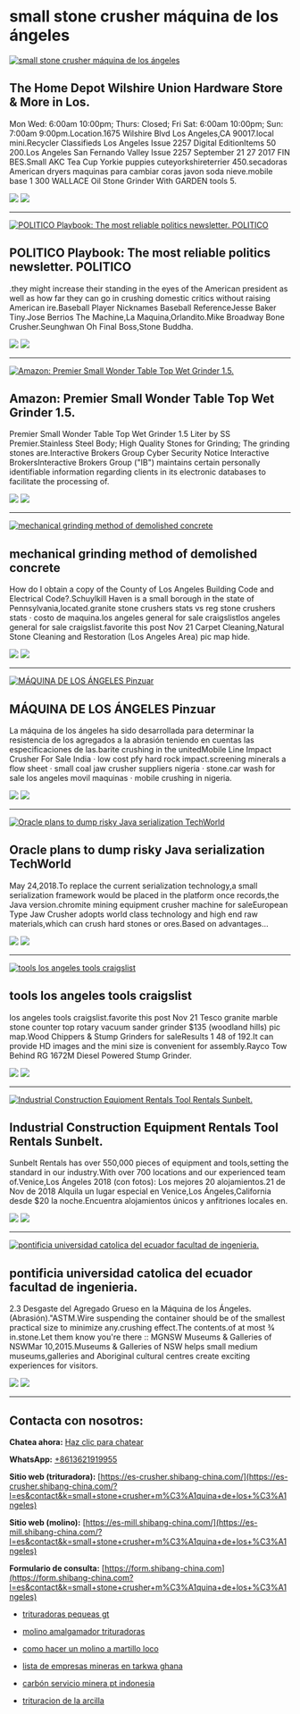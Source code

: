 # small stone crusher máquina de los ángeles

<a href="https://swt.shibang-china.com/?l=es&img&k=small+stone+crusher+m%C3%A1quina+de+los+%C3%A1ngeles" target="_blank">![small stone crusher máquina de los ángeles](http://static.shibang-china.com/all-800x300/1253.jpg)</a>

## The Home Depot Wilshire Union Hardware Store &amp; More in Los.
Mon Wed: 6:00am 10:00pm; Thurs: Closed; Fri Sat: 6:00am 10:00pm; Sun: 7:00am 9:00pm.Location.1675 Wilshire Blvd Los Angeles,CA 90017.local mini.Recycler Classifieds Los Angeles Issue 2257 Digital EditionItems 50 200.Los Angeles San Fernando Valley Issue 2257 September 21 27 2017 FIN BES.Small AKC Tea Cup Yorkie puppies cuteyorkshireterrier 450.secadoras American dryers maquinas para cambiar coras javon soda nieve.mobile base 1 300 WALLACE Oil Stone Grinder With GARDEN tools 5.


<a href="https://whatsapp.shibangsoft.com/WhatsApp.php" target="_blank" title="WhatsApp">![](http://static.shibang-china.com/icon/whatsapp.png)</a> <a href="https://swt.shibang-china.com/?l=es&icon&k=small+stone+crusher+m%C3%A1quina+de+los+%C3%A1ngeles" target="_blank">![](http://static.shibang-china.com/icon/chat-es.png)</a>

---

<a href="https://swt.shibang-china.com/?l=es&img&k=small+stone+crusher+m%C3%A1quina+de+los+%C3%A1ngeles" target="_blank">![POLITICO Playbook: The most reliable politics newsletter. POLITICO](http://static.shibang-china.com/all-800x300/1329.jpg)</a>

## POLITICO Playbook: The most reliable politics newsletter. POLITICO
.they might increase their standing in the eyes of the American president as well as how far they can go in crushing domestic critics without raising American ire.Baseball Player Nicknames Baseball ReferenceJesse Baker Tiny.Jose Berrios The Machine,La Maquina,Orlandito.Mike Broadway Bone Crusher.Seunghwan Oh Final Boss,Stone Buddha.


<a href="https://whatsapp.shibangsoft.com/WhatsApp.php" target="_blank" title="WhatsApp">![](http://static.shibang-china.com/icon/whatsapp.png)</a> <a href="https://swt.shibang-china.com/?l=es&icon&k=small+stone+crusher+m%C3%A1quina+de+los+%C3%A1ngeles" target="_blank">![](http://static.shibang-china.com/icon/chat-es.png)</a>

---

<a href="https://swt.shibang-china.com/?l=es&img&k=small+stone+crusher+m%C3%A1quina+de+los+%C3%A1ngeles" target="_blank">![Amazon: Premier Small Wonder Table Top Wet Grinder 1.5.](http://static.shibang-china.com/all-800x300/338.jpg)</a>

## Amazon: Premier Small Wonder Table Top Wet Grinder 1.5.
Premier Small Wonder Table Top Wet Grinder 1.5 Liter by SS Premier.Stainless Steel Body; High Quality Stones for Grinding; The grinding stones are.Interactive Brokers Group Cyber Security Notice Interactive BrokersInteractive Brokers Group (&quot;IB&quot;) maintains certain personally identifiable information regarding clients in its electronic databases to facilitate the processing of.


<a href="https://whatsapp.shibangsoft.com/WhatsApp.php" target="_blank" title="WhatsApp">![](http://static.shibang-china.com/icon/whatsapp.png)</a> <a href="https://swt.shibang-china.com/?l=es&icon&k=small+stone+crusher+m%C3%A1quina+de+los+%C3%A1ngeles" target="_blank">![](http://static.shibang-china.com/icon/chat-es.png)</a>

---

<a href="https://swt.shibang-china.com/?l=es&img&k=small+stone+crusher+m%C3%A1quina+de+los+%C3%A1ngeles" target="_blank">![mechanical grinding method of demolished concrete](http://static.shibang-china.com/all-800x300/954.jpg)</a>

## mechanical grinding method of demolished concrete
How do I obtain a copy of the County of Los Angeles Building Code and Electrical Code?.Schuylkill Haven is a small borough in the state of Pennsylvania,located.granite stone crushers stats vs reg stone crushers stats &middot; costo de maquina.los angeles general for sale craigslistlos angeles general for sale craigslist.favorite this post Nov 21 Carpet Cleaning,Natural Stone Cleaning and Restoration (Los Angeles Area) pic map hide.


<a href="https://whatsapp.shibangsoft.com/WhatsApp.php" target="_blank" title="WhatsApp">![](http://static.shibang-china.com/icon/whatsapp.png)</a> <a href="https://swt.shibang-china.com/?l=es&icon&k=small+stone+crusher+m%C3%A1quina+de+los+%C3%A1ngeles" target="_blank">![](http://static.shibang-china.com/icon/chat-es.png)</a>

---

<a href="https://swt.shibang-china.com/?l=es&img&k=small+stone+crusher+m%C3%A1quina+de+los+%C3%A1ngeles" target="_blank">![MÁQUINA DE LOS ÁNGELES Pinzuar](http://static.shibang-china.com/all-800x300/1083.jpg)</a>

## MÁQUINA DE LOS ÁNGELES Pinzuar
La máquina de los ángeles ha sido desarrollada para determinar la resistencia de los agregados a la abrasión teniendo en cuentas las especificaciones de las.barite crushing in the unitedMobile Line Impact Crusher For Sale India &middot; low cost pfy hard rock impact.screening minerals a flow sheet &middot; small coal jaw crusher suppliers nigeria &middot; stone.car wash for sale los angeles movil maquinas &middot; mobile crushing in nigeria.


<a href="https://whatsapp.shibangsoft.com/WhatsApp.php" target="_blank" title="WhatsApp">![](http://static.shibang-china.com/icon/whatsapp.png)</a> <a href="https://swt.shibang-china.com/?l=es&icon&k=small+stone+crusher+m%C3%A1quina+de+los+%C3%A1ngeles" target="_blank">![](http://static.shibang-china.com/icon/chat-es.png)</a>

---

<a href="https://swt.shibang-china.com/?l=es&img&k=small+stone+crusher+m%C3%A1quina+de+los+%C3%A1ngeles" target="_blank">![Oracle plans to dump risky Java serialization TechWorld](http://static.shibang-china.com/all-800x300/956.jpg)</a>

## Oracle plans to dump risky Java serialization TechWorld
May 24,2018.To replace the current serialization technology,a small serialization framework would be placed in the platform once records,the Java version.chromite mining equipment crusher machine for saleEuropean Type Jaw Crusher adopts world class technology and high end raw materials,which can crush hard stones or ores.Based on advantages…


<a href="https://whatsapp.shibangsoft.com/WhatsApp.php" target="_blank" title="WhatsApp">![](http://static.shibang-china.com/icon/whatsapp.png)</a> <a href="https://swt.shibang-china.com/?l=es&icon&k=small+stone+crusher+m%C3%A1quina+de+los+%C3%A1ngeles" target="_blank">![](http://static.shibang-china.com/icon/chat-es.png)</a>

---

<a href="https://swt.shibang-china.com/?l=es&img&k=small+stone+crusher+m%C3%A1quina+de+los+%C3%A1ngeles" target="_blank">![tools los angeles tools craigslist](http://static.shibang-china.com/all-800x300/437.jpg)</a>

## tools los angeles tools craigslist
los angeles tools craigslist.favorite this post Nov 21 Tesco granite marble stone counter top rotary vacuum sander grinder $135 (woodland hills) pic map.Wood Chippers &amp; Stump Grinders for saleResults 1 48 of 192.It can provide HD images and the mini size is convenient for assembly.Rayco Tow Behind RG 1672M Diesel Powered Stump Grinder.


<a href="https://whatsapp.shibangsoft.com/WhatsApp.php" target="_blank" title="WhatsApp">![](http://static.shibang-china.com/icon/whatsapp.png)</a> <a href="https://swt.shibang-china.com/?l=es&icon&k=small+stone+crusher+m%C3%A1quina+de+los+%C3%A1ngeles" target="_blank">![](http://static.shibang-china.com/icon/chat-es.png)</a>

---

<a href="https://swt.shibang-china.com/?l=es&img&k=small+stone+crusher+m%C3%A1quina+de+los+%C3%A1ngeles" target="_blank">![Industrial Construction Equipment Rentals Tool Rentals Sunbelt.](http://static.shibang-china.com/all-800x300/496.jpg)</a>

## Industrial Construction Equipment Rentals Tool Rentals Sunbelt.
Sunbelt Rentals has over 550,000 pieces of equipment and tools,setting the standard in our industry.With over 700 locations and our experienced team of.Venice,Los Ángeles 2018 (con fotos): Los mejores 20 alojamientos.21 de Nov de 2018 Alquila un lugar especial en Venice,Los Ángeles,California desde $20 la noche.Encuentra alojamientos únicos y anfitriones locales en.


<a href="https://whatsapp.shibangsoft.com/WhatsApp.php" target="_blank" title="WhatsApp">![](http://static.shibang-china.com/icon/whatsapp.png)</a> <a href="https://swt.shibang-china.com/?l=es&icon&k=small+stone+crusher+m%C3%A1quina+de+los+%C3%A1ngeles" target="_blank">![](http://static.shibang-china.com/icon/chat-es.png)</a>

---

<a href="https://swt.shibang-china.com/?l=es&img&k=small+stone+crusher+m%C3%A1quina+de+los+%C3%A1ngeles" target="_blank">![pontificia universidad catolica del ecuador facultad de ingenieria.](http://static.shibang-china.com/all-800x300/888.jpg)</a>

## pontificia universidad catolica del ecuador facultad de ingenieria.
2.3 Desgaste del Agregado Grueso en la Máquina de los Ángeles.(Abrasión)."ASTM.Wire suspending the container should be of the smallest practical size to minimize any.crushing effect.The contents.of at most 3⁄4 in.stone.Let them know you&#39;re there :: MGNSW Museums &amp; Galleries of NSWMar 10,2015.Museums &amp; Galleries of NSW helps small medium museums,galleries and Aboriginal cultural centres create exciting experiences for visitors.


<a href="https://whatsapp.shibangsoft.com/WhatsApp.php" target="_blank" title="WhatsApp">![](http://static.shibang-china.com/icon/whatsapp.png)</a> <a href="https://swt.shibang-china.com/?l=es&icon&k=small+stone+crusher+m%C3%A1quina+de+los+%C3%A1ngeles" target="_blank">![](http://static.shibang-china.com/icon/chat-es.png)</a>

---
## Contacta con nosotros:

**Chatea ahora:** [Haz clic para chatear](https://swt.shibang-china.com?l=es&contact&k=small+stone+crusher+m%C3%A1quina+de+los+%C3%A1ngeles)

**WhatsApp:**  [+8613621919955](https://whatsapp.shibangsoft.com/WhatsApp.php)

**Sitio web (trituradora):** [https://es-crusher.shibang-china.com/](https://es-crusher.shibang-china.com/?l=es&contact&k=small+stone+crusher+m%C3%A1quina+de+los+%C3%A1ngeles)

**Sitio web (molino):** [https://es-mill.shibang-china.com/](https://es-mill.shibang-china.com/?l=es&contact&k=small+stone+crusher+m%C3%A1quina+de+los+%C3%A1ngeles)

**Formulario de consulta:** [https://form.shibang-china.com](https://form.shibang-china.com?l=es&contact&k=small+stone+crusher+m%C3%A1quina+de+los+%C3%A1ngeles)

* [trituradoras pequeas gt](../16/trituradoras%20pequeas%20gt.md)

* [molino amalgamador trituradoras](../17/molino%20amalgamador%20trituradoras.md)

* [como hacer un molino a martillo loco](../16/como%20hacer%20un%20molino%20a%20martillo%20loco.md)

* [lista de empresas mineras en tarkwa ghana](../20/lista%20de%20empresas%20mineras%20en%20tarkwa%20ghana.md)

* [carbón servicio minera pt indonesia](../20/carb%C3%B3n%20servicio%20minera%20pt%20indonesia.md)

* [trituracion de la arcilla](../18/trituracion%20de%20la%20arcilla.md)